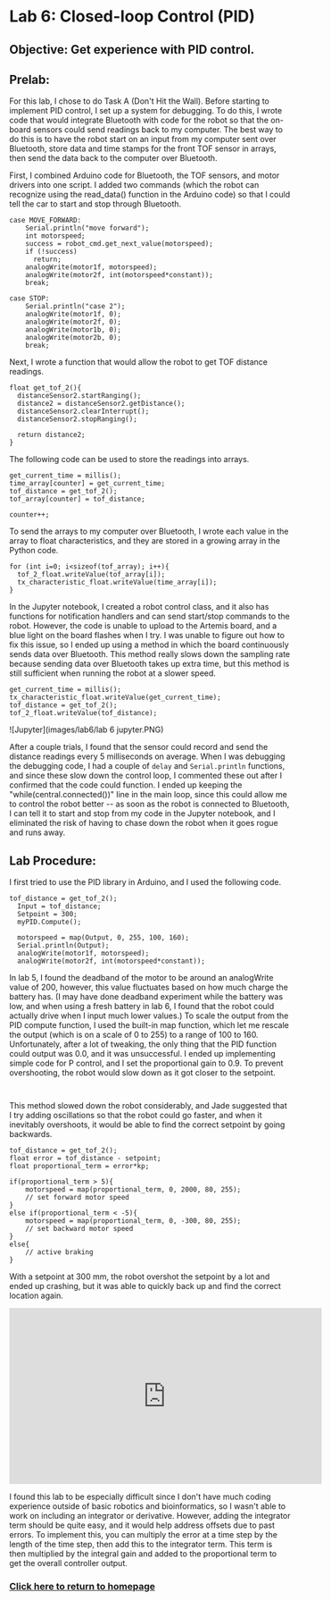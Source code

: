# Lab 6: Closed-loop Control (PID)

## Objective: Get experience with PID control.

## Prelab:
For this lab, I chose to do Task A (Don't Hit the Wall). Before starting to implement PID control, I set up a system for debugging. To do this, I wrote code that would integrate Bluetooth with code for the robot so that the on-board sensors could send readings back to my computer. The best way to do this is to have the robot start on an input from my computer sent over Bluetooth, store data and time stamps for the front TOF sensor in arrays, then send the data back to the computer over Bluetooth. 

First, I combined Arduino code for Bluetooth, the TOF sensors, and motor drivers into one script. I added two commands (which the robot can recognize using the read_data() function in the Arduino code) so that I could tell the car to start and stop through Bluetooth.

```
case MOVE_FORWARD:
    Serial.println("move forward");
    int motorspeed;
    success = robot_cmd.get_next_value(motorspeed);
    if (!success)
      return;
    analogWrite(motor1f, motorspeed);
    analogWrite(motor2f, int(motorspeed*constant));
    break;

case STOP:
    Serial.println("case 2");
    analogWrite(motor1f, 0);
    analogWrite(motor2f, 0);
    analogWrite(motor1b, 0);
    analogWrite(motor2b, 0);
    break;
```

Next, I wrote a function that would allow the robot to get TOF distance readings.

```
float get_tof_2(){
  distanceSensor2.startRanging();
  distance2 = distanceSensor2.getDistance();
  distanceSensor2.clearInterrupt();
  distanceSensor2.stopRanging();

  return distance2;
}
```

The following code can be used to store the readings into arrays.

```
get_current_time = millis();
time_array[counter] = get_current_time;
tof_distance = get_tof_2();
tof_array[counter] = tof_distance;

counter++;
```

To send the arrays to my computer over Bluetooth, I wrote each value in the array to float characteristics, and they are stored in a growing array in the Python code.

```
for (int i=0; i<sizeof(tof_array); i++){
  tof_2_float.writeValue(tof_array[i]);
  tx_characteristic_float.writeValue(time_array[i]);
}
```

In the Jupyter notebook, I created a robot control class, and it also has functions for notification handlers and can send start/stop commands to the robot. However, the code is unable to upload to the Artemis board, and a blue light on the board flashes when I try. I was unable to figure out how to fix this issue, so I ended up using a method in which the board continuously sends data over Bluetooth. This method really slows down the sampling rate because sending data over Bluetooth takes up extra time, but this method is still sufficient when running the robot at a slower speed.

```
get_current_time = millis();
tx_characteristic_float.writeValue(get_current_time);
tof_distance = get_tof_2();
tof_2_float.writeValue(tof_distance);
```

![Jupyter](images/lab6/lab 6 jupyter.PNG)

After a couple trials, I found that the sensor could record and send the distance readings every 5 milliseconds on average. When I was debugging the debugging code, I had a couple of ```delay``` and ```Serial.println``` functions, and since these slow down the control loop, I commented these out after I confirmed that the code could function. I ended up keeping the "while(central.connected())" line in the main loop, since this could allow me to control the robot better -- as soon as the robot is connected to Bluetooth, I can tell it to start and stop from my code in the Jupyter notebook, and I eliminated the risk of having to chase down the robot when it goes rogue and runs away.

## Lab Procedure:
I first tried to use the PID library in Arduino, and I used the following code.

```
tof_distance = get_tof_2();
  Input = tof_distance;
  Setpoint = 300;
  myPID.Compute();

  motorspeed = map(Output, 0, 255, 100, 160);
  Serial.println(Output);
  analogWrite(motor1f, motorspeed);
  analogWrite(motor2f, int(motorspeed*constant));
```

In lab 5, I found the deadband of the motor to be around an analogWrite value of 200, however, this value fluctuates based on how much charge the battery has. (I may have done deadband experiment while the battery was low, and when using a fresh battery in lab 6, I found that the robot could actually drive when I input much lower values.) To scale the output from the PID compute function, I used the built-in map function, which let me rescale the output (which is on a scale of 0 to 255) to a range of 100 to 160. Unfortunately, after a lot of tweaking, the only thing that the PID function could output was 0.0, and it was unsuccessful. I ended up implementing simple code for P control, and I set the proportional gain to 0.9. To prevent overshooting, the robot would slow down as it got closer to the setpoint.

```


```

This method slowed down the robot considerably, and Jade suggested that I try adding oscillations so that the robot could go faster, and when it inevitably overshoots, it would be able to find the correct setpoint by going backwards. 

```
tof_distance = get_tof_2();
float error = tof_distance - setpoint;
float proportional_term = error*kp;

if(proportional_term > 5){
    motorspeed = map(proportional_term, 0, 2000, 80, 255);
    // set forward motor speed
}
else if(proportional_term < -5){
    motorspeed = map(proportional_term, 0, -300, 80, 255);
    // set backward motor speed
}
else{
    // active braking
}
```

With a setpoint at 300 mm, the robot overshot the setpoint by a lot and ended up crashing, but it was able to quickly back up and find the correct location again.

<iframe width="560" height="315" src="https://www.youtube.com/embed/rdnoQeJK3Ug" title="YouTube video player" frameborder="0" allow="accelerometer; autoplay; clipboard-write; encrypted-media; gyroscope; picture-in-picture" allowfullscreen></iframe>

I found this lab to be especially difficult since I don't have much coding experience outside of basic robotics and bioinformatics, so I wasn't able to work on including an integrator or derivative. However, adding the integrator term should be quite easy, and it would help address offsets due to past errors. To implement this, you can multiply the error at a time step by the length of the time step, then add this to the integrator term. This term is then multiplied by the integral gain and added to the proportional term to get the overall controller output. 

### [Click here to return to homepage](https://lyl24.github.io/lyl24-ece4960)
